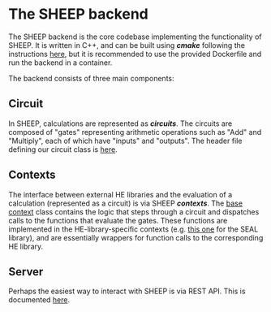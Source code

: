 # The SHEEP backend

The SHEEP backend is the core codebase implementing the functionality of SHEEP.
It is written in C++, and can be built using ***cmake*** following the instructions [here](https://github.com/alan-turing-institute/SHEEP/README.md), but it is recommended to use the provided Dockerfile and run the backend in a container.

The backend consists of three main components:

## Circuit

In SHEEP, calculations are represented as ***circuits***.  The circuits are composed of "gates" representing arithmetic operations such as "Add" and "Multiply", each of which have "inputs" and "outputs".
The header file defining our circuit class is [here](https://github.com/alan-turing-institute/SHEEP/backend/include/circuit.hpp).

## Contexts

The interface between external HE libraries and the evaluation of a calculation (represented as a circuit) is via SHEEP ***contexts***.  The [base context](https://github.com/alan-turing-institute/SHEEP/backend/include/context.hpp)
class contains the logic that steps through a circuit and dispatches calls to
the functions that evaluate the gates.  These functions are implemented in the
HE-library-specific contexts (e.g. [this one](https://github.com/alan-turing-institute/SHEEP/backend/include/context-seal.hpp) for the SEAL library), and are
essentially wrappers for function calls to the corresponding HE library.

## Server

Perhaps the easiest way to interact with SHEEP is via REST API.
This is documented [here](https://github.com/alan-turing-institute/SHEEP/backend/API.md).